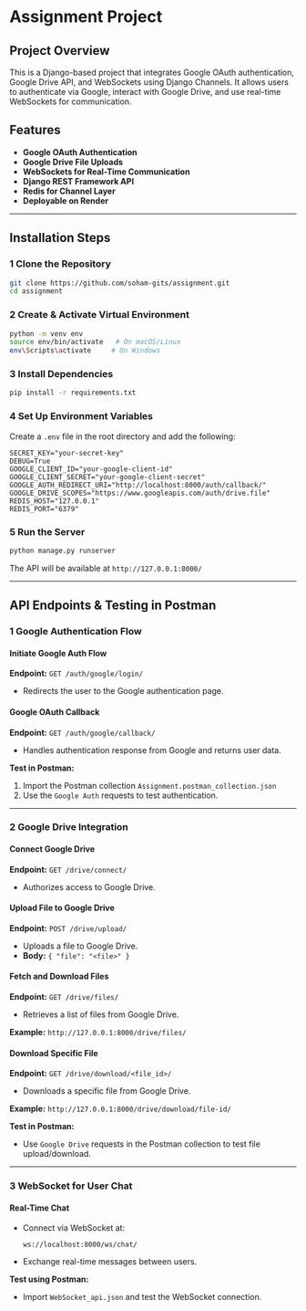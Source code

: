 # Assignment Project

## Project Overview
This is a Django-based project that integrates Google OAuth authentication, Google Drive API, and WebSockets using Django Channels. It allows users to authenticate via Google, interact with Google Drive, and use real-time WebSockets for communication.

## Features
- **Google OAuth Authentication**
- **Google Drive File Uploads**
- **WebSockets for Real-Time Communication**
- **Django REST Framework API**
- **Redis for Channel Layer**
- **Deployable on Render**

---

## Installation Steps

### **1 Clone the Repository**
```bash
git clone https://github.com/soham-gits/assignment.git
cd assignment
```

### **2 Create & Activate Virtual Environment**
```bash
python -m venv env
source env/bin/activate   # On macOS/Linux
env\Scripts\activate     # On Windows
```

### **3 Install Dependencies**
```bash
pip install -r requirements.txt
```

### **4 Set Up Environment Variables**
Create a `.env` file in the root directory and add the following:
```env
SECRET_KEY="your-secret-key"
DEBUG=True
GOOGLE_CLIENT_ID="your-google-client-id"
GOOGLE_CLIENT_SECRET="your-google-client-secret"
GOOGLE_AUTH_REDIRECT_URI="http://localhost:8000/auth/callback/"
GOOGLE_DRIVE_SCOPES="https://www.googleapis.com/auth/drive.file"
REDIS_HOST="127.0.0.1"
REDIS_PORT="6379"
```

### **5 Run the Server**
```bash
python manage.py runserver
```

The API will be available at `http://127.0.0.1:8000/`

---

## API Endpoints & Testing in Postman

### **1 Google Authentication Flow**
#### Initiate Google Auth Flow
**Endpoint:** `GET /auth/google/login/`
- Redirects the user to the Google authentication page.

#### Google OAuth Callback
**Endpoint:** `GET /auth/google/callback/`
- Handles authentication response from Google and returns user data.

**Test in Postman:**
1. Import the Postman collection `Assignment.postman_collection.json`
2. Use the `Google Auth` requests to test authentication.

---

### **2 Google Drive Integration**
#### Connect Google Drive
**Endpoint:** `GET /drive/connect/`
- Authorizes access to Google Drive.

#### Upload File to Google Drive
**Endpoint:** `POST /drive/upload/`
- Uploads a file to Google Drive.
- **Body:** `{ "file": "<file>" }`

#### Fetch and Download Files
**Endpoint:** `GET /drive/files/`
- Retrieves a list of files from Google Drive.

**Example:** `http://127.0.0.1:8000/drive/files/`

#### Download Specific File
**Endpoint:** `GET /drive/download/<file_id>/`
- Downloads a specific file from Google Drive.

**Example:** `http://127.0.0.1:8000/drive/download/file-id/`

**Test in Postman:**
- Use `Google Drive` requests in the Postman collection to test file upload/download.

---

### **3 WebSocket for User Chat**
#### Real-Time Chat
- Connect via WebSocket at:
  ```
  ws://localhost:8000/ws/chat/
  ```
- Exchange real-time messages between users.

**Test using Postman:**
- Import `WebSocket_api.json` and test the WebSocket connection.
